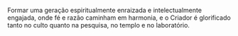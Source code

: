 Formar uma geração espiritualmente enraizada e intelectualmente engajada, onde fé e razão caminham em harmonia, e o Criador é glorificado tanto no culto quanto na pesquisa, no templo e no laboratório.